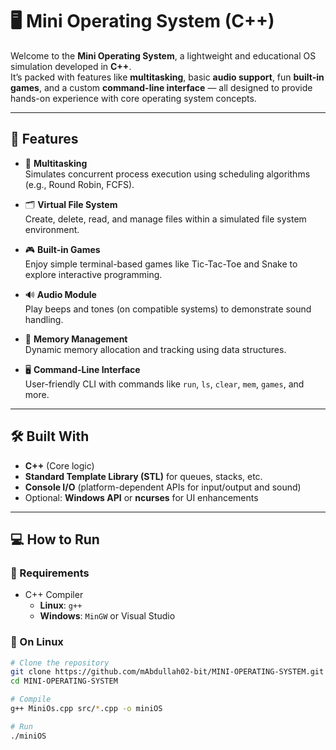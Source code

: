 # 🖥️ Mini Operating System (C++)

Welcome to the **Mini Operating System**, a lightweight and educational OS simulation developed in **C++**.  
It’s packed with features like **multitasking**, basic **audio support**, fun **built-in games**, and a custom **command-line interface** — all designed to provide hands-on experience with core operating system concepts.

---

## 🚀 Features

- 🔄 **Multitasking**  
  Simulates concurrent process execution using scheduling algorithms (e.g., Round Robin, FCFS).

- 🗂️ **Virtual File System**  
  Create, delete, read, and manage files within a simulated file system environment.

- 🎮 **Built-in Games**  
  Enjoy simple terminal-based games like Tic-Tac-Toe and Snake to explore interactive programming.

- 🔊 **Audio Module**  
  Play beeps and tones (on compatible systems) to demonstrate sound handling.

- 🧠 **Memory Management**  
  Dynamic memory allocation and tracking using data structures.

- 🖥️ **Command-Line Interface**  
  User-friendly CLI with commands like `run`, `ls`, `clear`, `mem`, `games`, and more.

---

## 🛠️ Built With

- **C++** (Core logic)
- **Standard Template Library (STL)** for queues, stacks, etc.
- **Console I/O** (platform-dependent APIs for input/output and sound)
- Optional: **Windows API** or **ncurses** for UI enhancements

---

## 💻 How to Run

### 🔧 Requirements

- C++ Compiler  
  - **Linux**: `g++`  
  - **Windows**: `MinGW` or Visual Studio

### 🐧 On Linux

```bash
# Clone the repository
git clone https://github.com/mAbdullah02-bit/MINI-OPERATING-SYSTEM.git
cd MINI-OPERATING-SYSTEM

# Compile
g++ MiniOs.cpp src/*.cpp -o miniOS

# Run
./miniOS
